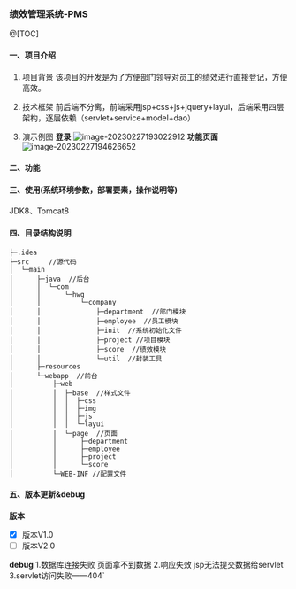 ### 绩效管理系统-PMS
@[TOC]
#### 一、项目介绍
1. 项目背景
   该项目的开发是为了方便部门领导对员工的绩效进行直接登记，方便高效。

2. 技术框架
   前后端不分离，前端采用jsp+css+js+jquery+layui，后端采用四层架构，逐层依赖（servlet+service+model+dao）

3. 演示例图
**登录**
![image-20230227193022912](D:\桌面\项目-个人\PMS\img\image-20230227193022912.png) 
**功能页面**
![image-20230227194626652](D:\桌面\项目-个人\PMS\img\image-20230227194626652.png)     

#### 二、功能

#### 三、使用(系统环境参数，部署要素，操作说明等)
JDK8、Tomcat8

#### 四、目录结构说明
```
├─.idea
├─src     //源代码
│  └─main
│      ├─java  //后台
│      │  └─com
│      │      └─hwq
│      │          └─company
│      │              ├─department  //部门模块
│      │              ├─employee  //员工模块
│      │              ├─init  //系统初始化文件
│      │              ├─project //项目模块
│      │              ├─score  //绩效模块
│      │              └─util  //封装工具
│      ├─resources 
│      └─webapp  //前台
│          ├─web
│          │  ├─base  //样式文件
│          │  │  ├─css
│          │  │  ├─img
│          │  │  ├─js
│          │  │  └─layui
│          │  └─page  //页面
│          │      ├─department
│          │      ├─employee
│          │      ├─project
│          │      └─score
│          └─WEB-INF //配置文件
```

#### 五、版本更新&debug

**版本**

- [x] 版本V1.0
- [ ] 版本V2.0

**debug**
1.数据库连接失败 页面拿不到数据
2.响应失效 jsp无法提交数据给servlet
3.servlet访问失败——404`

































